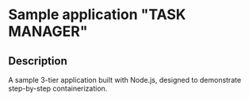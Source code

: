 # Sample application "TASK MANAGER"

## Description
A sample 3-tier application built with Node.js, designed to demonstrate step-by-step containerization.
